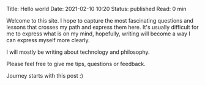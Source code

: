 Title: Hello world
Date: 2021-02-10 10:20
Status: published
Read: 0 min

Welcome to this site. I hope to capture the most fascinating questions and lessons that crosses my path and express them here. It's usually difficult for me to express what is on my mind, hopefully, writing will become a way I can express myself more clearly.

I will mostly be writing about technology and philosophy.

Please feel free to give me tips, questions or feedback.

Journey starts with this post :)